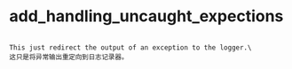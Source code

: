 # add_handling_uncaught_expections

```{method} Logger.add_handling_uncaught_expections(logger)

This just redirect the output of an exception to the logger.\
这只是将异常输出重定向到日志记录器。

```